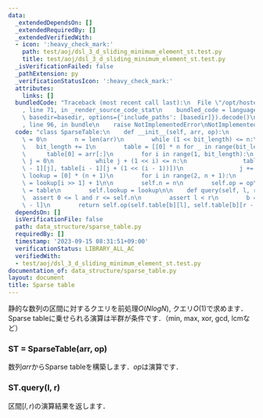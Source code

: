 ```yaml
---
data:
  _extendedDependsOn: []
  _extendedRequiredBy: []
  _extendedVerifiedWith:
  - icon: ':heavy_check_mark:'
    path: test/aoj/dsl_3_d_sliding_minimum_element_st.test.py
    title: test/aoj/dsl_3_d_sliding_minimum_element_st.test.py
  _isVerificationFailed: false
  _pathExtension: py
  _verificationStatusIcon: ':heavy_check_mark:'
  attributes:
    links: []
  bundledCode: "Traceback (most recent call last):\n  File \"/opt/hostedtoolcache/PyPy/3.10.13/x64/lib/pypy3.10/site-packages/onlinejudge_verify/documentation/build.py\"\
    , line 71, in _render_source_code_stat\n    bundled_code = language.bundle(stat.path,\
    \ basedir=basedir, options={'include_paths': [basedir]}).decode()\n  File \"/opt/hostedtoolcache/PyPy/3.10.13/x64/lib/pypy3.10/site-packages/onlinejudge_verify/languages/python.py\"\
    , line 96, in bundle\n    raise NotImplementedError\nNotImplementedError\n"
  code: "class SparseTable:\n    def __init__(self, arr, op):\n        bit_length\
    \ = 0\n        n = len(arr)\n        while (1 << bit_length) <= n:\n         \
    \   bit_length += 1\n        table = [[0] * n for _ in range(bit_length)]\n  \
    \      table[0] = arr[:]\n        for i in range(1, bit_length):\n           \
    \ j = 0\n            while j + (1 << i) <= n:\n                table[i][j] = op(table[i\
    \ - 1][j], table[i - 1][j + (1 << (i - 1))])\n                j += 1\n       \
    \ lookup = [0] * (n + 1)\n        for i in range(2, n + 1):\n            lookup[i]\
    \ = lookup[i >> 1] + 1\n\n        self.n = n\n        self.op = op\n        self.table\
    \ = table\n        self.lookup = lookup\n\n    def query(self, l, r):\n      \
    \  assert 0 <= l and r <= self.n\n        assert l < r\n        b = self.lookup[r\
    \ - l]\n        return self.op(self.table[b][l], self.table[b][r - (1 << b)])"
  dependsOn: []
  isVerificationFile: false
  path: data_structure/sparse_table.py
  requiredBy: []
  timestamp: '2023-09-15 08:31:51+09:00'
  verificationStatus: LIBRARY_ALL_AC
  verifiedWith:
  - test/aoj/dsl_3_d_sliding_minimum_element_st.test.py
documentation_of: data_structure/sparse_table.py
layout: document
title: Sparse table
---
```


静的な数列の区間に対するクエリを前処理$O(NlogN)$, クエリ$O(1)$で求めます．
Sparse tableに乗せられる演算は半群が条件です．（min, max, xor, gcd, lcmなど） 

### ST = SparseTable(arr, op)

数列$arr$からSparse tableを構築します．$op$は演算です．

### ST.query(l, r)

区間$[l, r)$の演算結果を返します．
